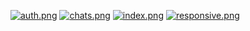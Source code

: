 [![auth.png](https://i.postimg.cc/28MFsTr1/auth.png)](https://postimg.cc/4mv9t6KG)
[![chats.png](https://i.postimg.cc/mrG3DDcR/chats.png)](https://postimg.cc/NKp2CQ7P)
[![index.png](https://i.postimg.cc/s29YZrSW/index.png)](https://postimg.cc/zLvb94xD)
[![responsive.png](https://i.postimg.cc/tTqh3MtM/responsive.png)](https://postimg.cc/f3PtZ5Pc)

